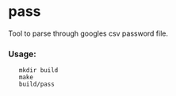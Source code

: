 # pass

Tool to parse through googles csv password file.

### Usage:
```
   mkdir build
   make
   build/pass
```
